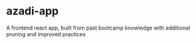 # azadi-app
A frontend react app, built from past bootcamp knowledge with additional pruning and improved practices
